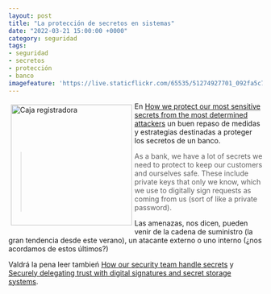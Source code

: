 ```yaml
---
layout: post
title: "La protección de secretos en sistemas"
date: "2022-03-21 15:00:00 +0000"
category: seguridad
tags:
- seguridad
- secretos
- protección
- banco
imagefeature: 'https://live.staticflickr.com/65535/51274927701_092fa5c706.jpg'
---
```

<a href="https://flickr.com/photos/fernand0/51274927701/in/dateposted/" title="Caja registradora "><img src="https://live.staticflickr.com/65535/51274927701_092fa5c706.jpg" alt="Caja registradora " width="240" style="float:left; margin:5px"></a>
En [How we protect our most sensitive secrets from the most determined attackers](https://monzo.com/blog/2021/11/18/protecting-our-most-sensitive-secrets) un buen repaso de medidas y estrategias destinadas a proteger los secretos de un banco.

> As a bank, we have a lot of secrets we need to protect to keep our customers and ourselves safe. These include private keys that only we know, which we use to digitally sign requests as coming from us (sort of like a private password).

Las amenazas, nos dicen, pueden venir de la cadena de suministro (la gran tendencia desde este verano), un atacante externo o uno interno (¿nos acordamos de estos últimos?)

Valdrá la pena leer tambień [How our security team handle secrets](https://monzo.com/blog/2019/10/11/how-our-security-team-handle-secrets) y [Securely delegating trust with digital signatures and secret storage systems](https://monzo.com/blog/2022/02/15/securely-delegating-trust-with-digital-signatures-and-secret-storage-systems).
